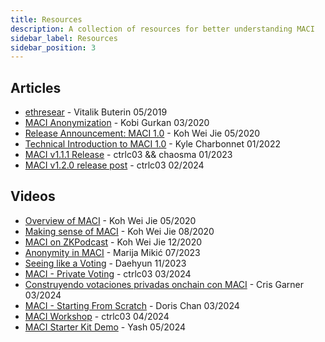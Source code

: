 ```yaml
---
title: Resources
description: A collection of resources for better understanding MACI
sidebar_label: Resources
sidebar_position: 3
---
```


## Articles

- [ethresear](https://ethresear.ch/t/minimal-anti-collusion-infrastructure/5413) - Vitalik Buterin 05/2019
- [MACI Anonymization](https://ethresear.ch/t/maci-anonymization-using-rerandomizable-encryption/7054) - Kobi Gurkan 03/2020
- [Release Announcement: MACI 1.0](/blog/maci-1-0-release) - Koh Wei Jie 05/2020
- [Technical Introduction to MACI 1.0](/blog/maci-1-0-technical-introduction) - Kyle Charbonnet 01/2022
- [MACI v1.1.1 Release](/blog/maci-v1-1-1-release) - ctrlc03 && chaosma 01/2023
- [MACI v1.2.0 release post](/blog/maci-v1-2-0-release) - ctrlc03 02/2024

## Videos

- [Overview of MACI](https://www.youtube.com/watch?v=sKuNj_IQVYI) - Koh Wei Jie 05/2020
- [Making sense of MACI](https://www.youtube.com/watch?v=ooxgPzdaZ_s) - Koh Wei Jie 08/2020
- [MACI on ZKPodcast](https://www.youtube.com/watch?v=f9nUGPD5I3o) - Koh Wei Jie 12/2020
- [Anonymity in MACI](https://www.youtube.com/watch?v=X54LaXfJTn4) - Marija Mikić 07/2023
- [Seeing like a Voting](https://youtu.be/euhugXsTUgY?si=jNhqmvFYD9F0r-tB) - Daehyun 11/2023
- [MACI - Private Voting](https://www.youtube.com/watch?v=85bZwcQIgEo&t=1382s) - ctrlc03 03/2024
- [Construyendo votaciones privadas onchain con MACI](https://www.youtube.com/watch?v=3u5VJJsKLfg) - Cris Garner 03/2024
- [MACI - Starting From Scratch](https://www.youtube.com/watch?v=qVuhWlHnQF0) - Doris Chan 03/2024
- [MACI Workshop](https://www.youtube.com/watch?v=AimgqnMjG0o) - ctrlc03 04/2024
- [MACI Starter Kit Demo](https://www.youtube.com/watch?v=pYoBLLtVEoI&t=1s) - Yash 05/2024
